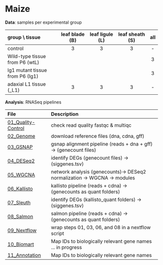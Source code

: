 # Maize

**Data**: samples per experimental group

| group \ tissue | leaf blade (B) | leaf ligule (L) | leaf sheath (S) | all |
|:--|:-:|:-:|:-:|:-:|
|control | 3 | 3 | 3 | - |
| Wild-type tissue from P6 (wtL) | | | | 3 |
| lg1 mutant tissue from P6 (Ig1) | | | | 3|
|adaxial L1 tissue (_L1)| 3 | 3 | 3 | - |

 **Analysis**: RNASeq pipelines

| File | Description |
|:--|:--|
| [01_Quality-Control](01_Quality-Control.md) | check read quality fastqc & multiqc |
| [02_Genome](02_Genome.md) | download reference files (dna, cdna, gff) |
| [03_GSNAP](03_GSNAP.md) | gsnap alignment pipeline (reads + dna + gff) -> (genecount files) |
| [04_DESeq2](04_DESeq2.md) | identify DEGs (genecount files) -> (siggenes.tsv)|
| [05_WGCNA](05_WGCNA.md) | network analysis (genecounts)-> DESeq2 normalization -> WGCNA -> modules|
| [06_Kallisto](06_Kallisto.md) | kallisto pipeline (reads + cdna) -> (genecounts as quant folders) |
| [07_Sleuth](07_Sleuth.md) | identify DEGs (kallisto_quant folders) -> (siggenes.tsv) |
| [08_Salmon](08_Salmon.md) | salmon pipeline (reads + cdna) -> (genecounts as quant folders) |
| [09_Nextflow](09_Nextflow.md) | wrap steps 01, 03, 06, and 08 in a nextflow script |
| [10_Biomart](10_Biomart.md) | Map IDs to biologically relevant gene names ... in progress|
| [11_Annotation](11_Annotation.md) | Map IDs to biologically relevant gene names|



